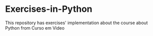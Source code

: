# Exercises-in-Python
 This repository has exercises' implementation about the course about Python from Curso em Video

